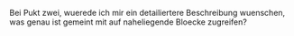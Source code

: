 Bei Pukt zwei, wuerede ich mir ein detailiertere Beschreibung wuenschen, was genau ist gemeint mit auf naheliegende Bloecke zugreifen?
